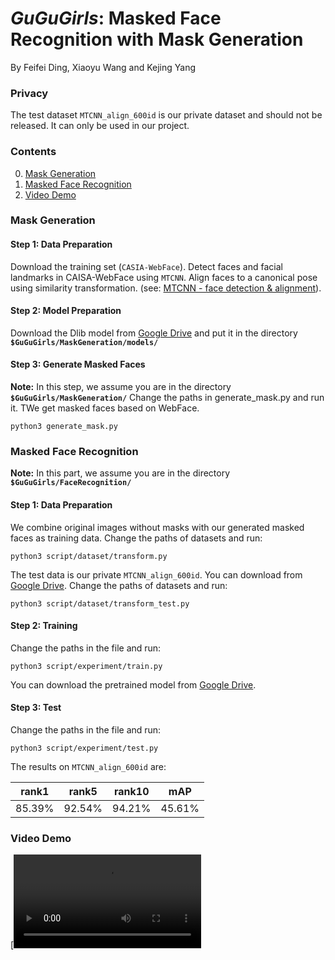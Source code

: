 # *GuGuGirls*: Masked Face Recognition with Mask Generation

By Feifei Ding, Xiaoyu Wang and Kejing Yang

### Privacy

The test dataset `MTCNN_align_600id` is our private dataset and should not be released. It can only be used in our project.


### Contents
0. [Mask Generation](#mask-generation)
0. [Masked Face Recognition](#masked-face-recognition)
0. [Video Demo](#video-demo)


### Mask Generation

#### Step 1: Data Preparation
Download the training set (`CASIA-WebFace`). Detect faces and facial landmarks in CAISA-WebFace using `MTCNN`. Align faces to a canonical pose using similarity transformation. (see: [MTCNN - face detection & alignment](https://github.com/kpzhang93/MTCNN_face_detection_alignment)). 

#### Step 2: Model Preparation
Download the Dlib model from [Google Drive](https://drive.google.com/file/d/16Zv5y2MJUShO6xNE_hV45WdzN-zesMJ5/view?usp=sharing) and put it in the directory **`$GuGuGirls/MaskGeneration/models/`**


#### Step 3: Generate Masked Faces
**Note:** In this step, we assume you are in the directory **`$GuGuGirls/MaskGeneration/`**
Change the paths in generate_mask.py and run it. TWe get masked faces based on WebFace.

```Shell
python3 generate_mask.py
``` 
	

### Masked Face Recognition
**Note:** In this part, we assume you are in the directory **`$GuGuGirls/FaceRecognition/`**

#### Step 1: Data Preparation
We combine original images without masks with our generated masked faces as training data.
Change the paths of datasets and run:

```Shell
python3 script/dataset/transform.py
```

The test data is our private `MTCNN_align_600id`. You can download from [Google Drive](https://drive.google.com/drive/folders/1e5AHQ7qNPZZ6QldWfs-cfYJyj7mkQ4JM?usp=sharing). 
Change the paths of datasets and run:

```Shell
python3 script/dataset/transform_test.py
```

#### Step 2: Training
Change the paths in the file and run:
	
```Shell
python3 script/experiment/train.py
```
You can download the pretrained model from [Google Drive](https://drive.google.com/file/d/1BNDbwM_SS9GX7g2kSaStllN8it8FRtJt/view?usp=sharing). 

#### Step 3: Test
Change the paths in the file and run:
	
```Shell
python3 script/experiment/test.py
```

The results on `MTCNN_align_600id` are:

rank1 |rank5|rank10|mAP
:---:|:---:|:---:|:---:
85.39%|92.54%|94.21%|45.61%



### Video Demo
[![Demo](demo.mov)








